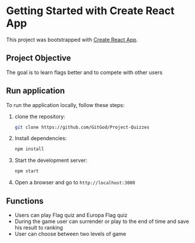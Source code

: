 # Getting Started with Create React App

This project was bootstrapped with [Create React App](https://github.com/facebook/create-react-app).

## Project Objective 
The goal is to learn flags better and to compete with other users


## Run application
To run the application locally, follow these steps:

1. clone the repository:
    ```sh
    git clone https://github.com/GitGod/Project-Quizzes
    ```

2.  Install dependencies:
    ```sh
    npm install
    ```

3. Start the development server:
    ```sh
    npm start
    ```

4. Open a browser and go to `http://localhost:3000`

## Functions
- Users can play Flag quiz and Europa Flag quiz
- During the game user can surrender or play to the end of time and save his result to ranking
- User can choose between two levels of game
